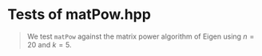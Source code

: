 # Tests of matPow.hpp

> We test `matPow` against the matrix power algorithm of Eigen using $n = 20$ and $k = 5$.